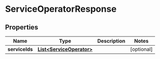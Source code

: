 
# ServiceOperatorResponse

## Properties
Name | Type | Description | Notes
------------ | ------------- | ------------- | -------------
**serviceIds** | [**List&lt;ServiceOperator&gt;**](ServiceOperator.md) |  |  [optional]



